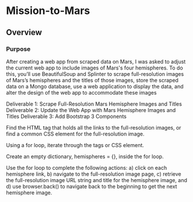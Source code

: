 # Mission-to-Mars

## Overview
### Purpose
After creating a web app from scraped data on Mars, I was asked to adjust the current web app to include images of Mars's four hemispheres. To do this, you’ll use BeautifulSoup and Splinter to scrape full-resolution images of Mars’s hemispheres and the titles of those images, store the scraped data on a Mongo database, use a web application to display the data, and alter the design of the web app to accommodate these images

Deliverable 1: Scrape Full-Resolution Mars Hemisphere Images and Titles
Deliverable 2: Update the Web App with Mars Hemisphere Images and Titles
Deliverable 3: Add Bootstrap 3 Components


Find the HTML tag that holds all the links to the full-resolution images, or find a common CSS element for the full-resolution image.

Using a for loop, iterate through the tags or CSS element.

Create an empty dictionary, hemispheres = {}, inside the for loop.

Use the for loop to complete the following actions: a) click on each hemisphere link, b) navigate to the full-resolution image page, c) retrieve the full-resolution image URL string and title for the hemisphere image, and d) use browser.back() to navigate back to the beginning to get the next hemisphere image.